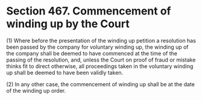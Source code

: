 # Section 467. Commencement of winding up by the Court

\(1\) Where before the presentation of the winding up petition a resolution has been passed by the company for voluntary winding up, the winding up of the company shall be deemed to have commenced at the time of the passing of the resolution, and, unless the Court on proof of fraud or mistake thinks fit to direct otherwise, all proceedings taken in the voluntary winding up shall be deemed to have been validly taken.

\(2\) In any other case, the commencement of winding up shall be at the date of the winding up order.

